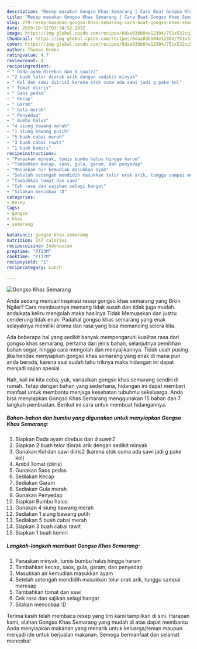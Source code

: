 ```yaml
---
description: "Resep masakan Gongso Khas Semarang | Cara Buat Gongso Khas Semarang Yang Mudah Dan Praktis"
title: "Resep masakan Gongso Khas Semarang | Cara Buat Gongso Khas Semarang Yang Mudah Dan Praktis"
slug: 279-resep-masakan-gongso-khas-semarang-cara-buat-gongso-khas-semarang-yang-mudah-dan-praktis
date: 2020-10-31T03:34:52.203Z
image: https://img-global.cpcdn.com/recipes/6daa03bb04e12304/751x532cq70/gongso-khas-semarang-foto-resep-utama.jpg
thumbnail: https://img-global.cpcdn.com/recipes/6daa03bb04e12304/751x532cq70/gongso-khas-semarang-foto-resep-utama.jpg
cover: https://img-global.cpcdn.com/recipes/6daa03bb04e12304/751x532cq70/gongso-khas-semarang-foto-resep-utama.jpg
author: Thomas Green
ratingvalue: 4.7
reviewcount: 4
recipeingredient:
- " Dada ayam direbus dan d suwir2"
- "2 buah telor diorak arik dengan sedikit minyak"
- " Kol dan sawi diiris2 karena stok cuma ada sawi jadi g pake kol"
- " Tomat diiris"
- " Saos pedas"
- " Kecap"
- " Garam"
- " Gula merah"
- " Penyedap"
- " Bumbu halus"
- "4 siung bawang merah"
- "1 siung bawang putih"
- "5 buah cabai merah"
- "3 buah cabai rawit"
- "1 buah kemiri"
recipeinstructions:
- "Panaskan minyak, tumis bumbu halus hingga harum"
- "Tambahkan kecap, saos, gula, garam, dan penyedap"
- "Masukkan air kemudian masukkan ayam"
- "Setelah setengah mendidih masukkan telur orak arik, tunggu sampai meresap"
- "Tambahkan tomat dan sawi"
- "Cek rasa dan sajikan selagi hangat"
- "Silakan mencobaa :D"
categories:
- Resep
tags:
- gongso
- khas
- semarang

katakunci: gongso khas semarang 
nutrition: 247 calories
recipecuisine: Indonesian
preptime: "PT13M"
cooktime: "PT37M"
recipeyield: "1"
recipecategory: Lunch

---
```



![Gongso Khas Semarang](https://img-global.cpcdn.com/recipes/6daa03bb04e12304/751x532cq70/gongso-khas-semarang-foto-resep-utama.jpg)

Anda sedang mencari inspirasi resep gongso khas semarang yang Bikin Ngiler? Cara membuatnya memang tidak susah dan tidak juga mudah. andaikata keliru mengolah maka hasilnya Tidak Memuaskan dan justru cenderung tidak enak. Padahal gongso khas semarang yang enak selayaknya memiliki aroma dan rasa yang bisa memancing selera kita.

Ada beberapa hal yang sedikit banyak mempengaruhi kualitas rasa dari gongso khas semarang, pertama dari jenis bahan, selanjutnya pemilihan bahan segar, hingga cara mengolah dan menyajikannya. Tidak usah pusing jika hendak menyiapkan gongso khas semarang yang enak di mana pun anda berada, karena asal sudah tahu triknya maka hidangan ini dapat menjadi sajian spesial.




Nah, kali ini kita coba, yuk, variasikan gongso khas semarang sendiri di rumah. Tetap dengan bahan yang sederhana, hidangan ini dapat memberi manfaat untuk membantu menjaga kesehatan tubuhmu sekeluarga. Anda bisa menyiapkan Gongso Khas Semarang menggunakan 15 bahan dan 7 langkah pembuatan. Berikut ini cara untuk membuat hidangannya.

<!--inarticleads1-->

##### Bahan-bahan dan bumbu yang digunakan untuk menyiapkan Gongso Khas Semarang:

1. Siapkan  Dada ayam direbus dan d suwir2
1. Siapkan 2 buah telor diorak arik dengan sedikit minyak
1. Gunakan  Kol dan sawi diiris2 (karena stok cuma ada sawi jadi g pake kol)
1. Ambil  Tomat (diiris)
1. Gunakan  Saos pedas
1. Sediakan  Kecap
1. Sediakan  Garam
1. Sediakan  Gula merah
1. Gunakan  Penyedap
1. Siapkan  Bumbu halus:
1. Gunakan 4 siung bawang merah
1. Sediakan 1 siung bawang putih
1. Sediakan 5 buah cabai merah
1. Siapkan 3 buah cabai rawit
1. Siapkan 1 buah kemiri




<!--inarticleads2-->

##### Langkah-langkah membuat Gongso Khas Semarang:

1. Panaskan minyak, tumis bumbu halus hingga harum
1. Tambahkan kecap, saos, gula, garam, dan penyedap
1. Masukkan air kemudian masukkan ayam
1. Setelah setengah mendidih masukkan telur orak arik, tunggu sampai meresap
1. Tambahkan tomat dan sawi
1. Cek rasa dan sajikan selagi hangat
1. Silakan mencobaa :D




Terima kasih telah membaca resep yang tim kami tampilkan di sini. Harapan kami, olahan Gongso Khas Semarang yang mudah di atas dapat membantu Anda menyiapkan makanan yang menarik untuk keluarga/teman maupun menjadi ide untuk berjualan makanan. Semoga bermanfaat dan selamat mencoba!
